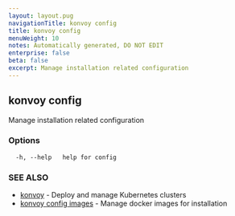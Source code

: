 ```yaml
---
layout: layout.pug
navigationTitle: konvoy config
title: konvoy config
menuWeight: 10
notes: Automatically generated, DO NOT EDIT
enterprise: false
beta: false
excerpt: Manage installation related configuration
---
```


## konvoy config

Manage installation related configuration

### Options

```
  -h, --help   help for config
```

### SEE ALSO

* [konvoy](../)	 - Deploy and manage Kubernetes clusters
* [konvoy config images](./konvoy-config-images/)	 - Manage docker images for installation

